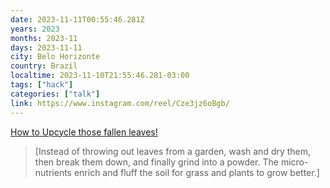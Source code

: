 ```yaml
---
date: 2023-11-11T00:55:46.281Z
years: 2023
months: 2023-11
days: 2023-11-11
city: Belo Horizonte
country: Brazil
localtime: 2023-11-10T21:55:46.281-03:00
tags: ["hack"]
categories: ["talk"]
link: https://www.instagram.com/reel/Cze3jz6oBgb/
---
```

[How to Upcycle those fallen leaves!](https://www.instagram.com/reel/Cze3jz6oBgb/)

> [Instead of throwing out leaves from a garden, wash and dry them, then break them down, and finally grind into a powder. The micro-nutrients enrich and fluff the soil for grass and plants to grow better.]
